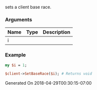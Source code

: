 sets a client base race.
### Arguments
**Name**|**Type**|**Description**
:---|:---|:---
i||

### Example

```perl
my $i = 1;

$client->SetBaseRace($i); # Returns void
```


Generated On 2018-04-29T00:30:15-07:00